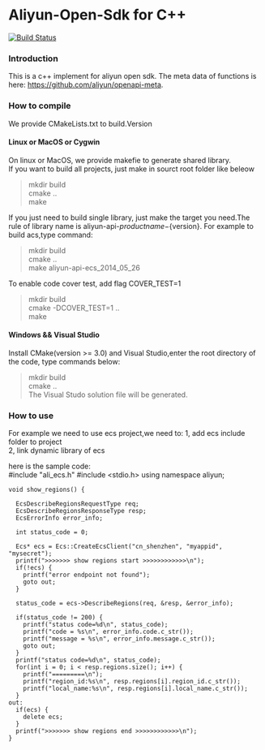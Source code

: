# Aliyun-Open-Sdk for C++

[![Build Status](https://drone.io/github.com/aliyun-beta/aliyun-openapi-cpp-sdk/status.png)](https://drone.io/github.com/aliyun-beta/aliyun-openapi-cpp-sdk/latest)
### Introduction
This is a c++ implement for aliyun open sdk.
The meta data of functions is here: https://github.com/aliyun/openapi-meta.

### How to compile
We provide CMakeLists.txt to build.Version
#### Linux or MacOS or Cygwin

On linux or MacOS, we provide makefie to generate shared library.  
If you want to build all projects, just make in sourct root folder like beleow
> mkdir build   
> cmake ..   
> make   

If you just need to build single library, just make the target you need.The rule of library name is aliyun-api-${productname}-${version}.
For example to build acs,type command:
> mkdir build   
> cmake ..   
> make aliyun-api-ecs_2014_05_26   

To enable code cover test, add flag COVER_TEST=1
> mkdir build   
> cmake -DCOVER_TEST=1 ..   
> make  

#### Windows && Visual Studio
Install CMake(version >= 3.0) and Visual Studio,enter the root directory of the code, type commands below:
> mkdir build   
> cmake ..   
The Visual Studo solution file will be generated.

### How to use

For example we need to use ecs project,we need to:
1, add ecs include folder to project   
2, link dynamic library of ecs   

here is the sample code:   
    #include "ali_ecs.h"
    #include <stdio.h>
    using namespace aliyun;

    void show_regions() {

      EcsDescribeRegionsRequestType req;
      EcsDescribeRegionsResponseType resp;
      EcsErrorInfo error_info;

      int status_code = 0;

      Ecs* ecs = Ecs::CreateEcsClient("cn_shenzhen", "myappid", "mysecret");
      printf(">>>>>>> show regions start >>>>>>>>>>>>\n");
      if(!ecs) {
        printf("error endpoint not found");
        goto out;
      }

      status_code = ecs->DescribeRegions(req, &resp, &error_info);

      if(status_code != 200) {
        printf("status code=%d\n", status_code);
        printf("code = %s\n", error_info.code.c_str());
        printf("message = %s\n", error_info.message.c_str());
        goto out;
      }
      printf("status code=%d\n", status_code);
      for(int i = 0; i < resp.regions.size(); i++) {
        printf("=========\n");
        printf("region_id:%s\n", resp.regions[i].region_id.c_str());
        printf("local_name:%s\n", resp.regions[i].local_name.c_str());
      }
    out:
      if(ecs) {
        delete ecs;
      }
      printf(">>>>>>> show regions end >>>>>>>>>>>>\n");
    }
